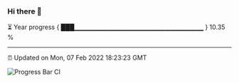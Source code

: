 ### Hi there 👋

⏳ Year progress { ███▁▁▁▁▁▁▁▁▁▁▁▁▁▁▁▁▁▁▁▁▁▁▁▁▁▁▁ } 10.35 %

---

⏰ Updated on Mon, 07 Feb 2022 18:23:23 GMT

![Progress Bar CI](https://github.com/ZhaoGui/ZhaoGui/workflows/Progress%20Bar%20CI/badge.svg)
